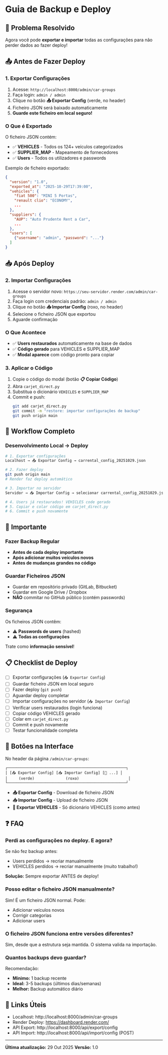 # Guia de Backup e Deploy

## 🔧 Problema Resolvido

Agora você pode **exportar e importar** todas as configurações para não perder dados ao fazer deploy!

## 📤 Antes de Fazer Deploy

### 1. Exportar Configurações

1. Acesse: `http://localhost:8000/admin/car-groups`
2. Faça login: `admin / admin`
3. Clique no botão **📤 Exportar Config** (verde, no header)
4. Ficheiro JSON será baixado automaticamente
5. **Guarde este ficheiro em local seguro!**

### O Que é Exportado

O ficheiro JSON contém:
- ✅ **VEHICLES** - Todos os 124+ veículos categorizados
- ✅ **SUPPLIER_MAP** - Mapeamento de fornecedores
- ✅ **Users** - Todos os utilizadores e passwords

Exemplo de ficheiro exportado:
```json
{
  "version": "1.0",
  "exported_at": "2025-10-29T17:39:00",
  "vehicles": {
    "fiat 500": "MINI 5 Portas",
    "renault clio": "ECONOMY",
    ...
  },
  "suppliers": {
    "AUP": "Auto Prudente Rent a Car",
    ...
  },
  "users": [
    {"username": "admin", "password": "..."}
  ]
}
```

## 📥 Após Deploy

### 2. Importar Configurações

1. Acesse o servidor novo: `https://seu-servidor.render.com/admin/car-groups`
2. Faça login com credenciais padrão: `admin / admin`
3. Clique no botão **📥 Importar Config** (roxo, no header)
4. Selecione o ficheiro JSON que exportou
5. Aguarde confirmação

### O Que Acontece

- ✅ **Users restaurados** automaticamente na base de dados
- ✅ **Código gerado** para VEHICLES e SUPPLIER_MAP
- ✅ **Modal aparece** com código pronto para copiar

### 3. Aplicar o Código

1. Copie o código do modal (botão **📋 Copiar Código**)
2. Abra `carjet_direct.py`
3. Substitua o dicionário `VEHICLES` e `SUPPLIER_MAP`
4. Commit e push:
   ```bash
   git add carjet_direct.py
   git commit -m "restore: importar configurações de backup"
   git push origin main
   ```

## 🔄 Workflow Completo

### Desenvolvimento Local → Deploy

```bash
# 1. Exportar configurações
Localhost → 📤 Exportar Config → carrental_config_20251029.json

# 2. Fazer deploy
git push origin main
# Render faz deploy automático

# 3. Importar no servidor
Servidor → 📥 Importar Config → selecionar carrental_config_20251029.json

# 4. Users já restaurados! VEHICLES code gerado
# 5. Copiar e colar código em carjet_direct.py
# 6. Commit e push novamente
```

## 🚨 Importante

### Fazer Backup Regular

- **Antes de cada deploy importante**
- **Após adicionar muitos veículos novos**
- **Antes de mudanças grandes no código**

### Guardar Ficheiros JSON

- Guardar em repositório privado (GitLab, Bitbucket)
- Guardar em Google Drive / Dropbox
- **NÃO** commitar no GitHub público (contém passwords)

### Segurança

Os ficheiros JSON contêm:
- ⚠️ **Passwords de users** (hashed)
- ⚠️ **Todas as configurações**

Trate como **informação sensível**!

## 📋 Checklist de Deploy

- [ ] Exportar configurações (`📤 Exportar Config`)
- [ ] Guardar ficheiro JSON em local seguro
- [ ] Fazer deploy (`git push`)
- [ ] Aguardar deploy completar
- [ ] Importar configurações no servidor (`📥 Importar Config`)
- [ ] Verificar users restaurados (login funciona)
- [ ] Copiar código VEHICLES gerado
- [ ] Colar em `carjet_direct.py`
- [ ] Commit e push novamente
- [ ] Testar funcionalidade completa

## 🎯 Botões na Interface

No header da página `/admin/car-groups`:

```
┌─────────────────────────────────────────────────────┐
│ [📤 Exportar Config] [📥 Importar Config] [💾 ...] │
│     (verde)              (roxo)                      │
└─────────────────────────────────────────────────────┘
```

- **📤 Exportar Config** - Download de ficheiro JSON
- **📥 Importar Config** - Upload de ficheiro JSON
- **💾 Exportar VEHICLES** - Só dicionário VEHICLES (como antes)

## ❓ FAQ

### Perdi as configurações no deploy. E agora?

Se não fez backup antes:
- Users perdidos → recriar manualmente
- VEHICLES perdidos → recriar manualmente (muito trabalho!)

**Solução:** Sempre exportar ANTES de deploy!

### Posso editar o ficheiro JSON manualmente?

Sim! É um ficheiro JSON normal. Pode:
- Adicionar veículos novos
- Corrigir categorias
- Adicionar users

### O ficheiro JSON funciona entre versões diferentes?

Sim, desde que a estrutura seja mantida. O sistema valida na importação.

### Quantos backups devo guardar?

Recomendação:
- **Mínimo:** 1 backup recente
- **Ideal:** 3-5 backups (últimos dias/semanas)
- **Melhor:** Backup automático diário

## 🔗 Links Úteis

- Localhost: http://localhost:8000/admin/car-groups
- Render Deploy: https://dashboard.render.com/
- API Export: http://localhost:8000/api/export/config
- API Import: http://localhost:8000/api/import/config (POST)

---

**Última atualização:** 29 Out 2025
**Versão:** 1.0
